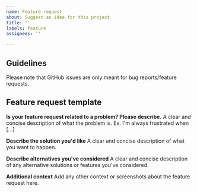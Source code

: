 ```yaml
---
name: Feature request
about: Suggest an idea for this project
title: ''
labels: feature
assignees: ''

---
```


## Guidelines

Please note that GitHub issues are only meant for bug reports/feature requests.

## Feature request template

**Is your feature request related to a problem? Please describe.**
A clear and concise description of what the problem is. Ex. I'm always frustrated when [...]

**Describe the solution you'd like**
A clear and concise description of what you want to happen.

**Describe alternatives you've considered**
A clear and concise description of any alternative solutions or features you've considered.

**Additional context**
Add any other context or screenshots about the feature request here.